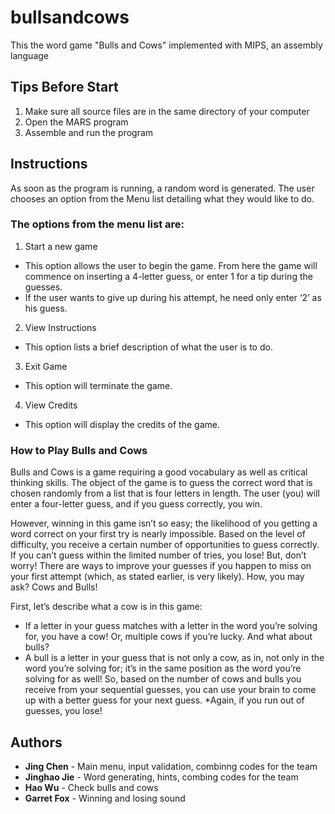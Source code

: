 # bullsandcows
This the word game "Bulls and Cows" implemented with MIPS, an assembly language


## Tips Before Start

1.	Make sure all source files are in the same directory of your computer
2.	Open the MARS program
3.	Assemble and run the program


## Instructions
As soon as the program is running, a random word is generated. The user chooses an option from the Menu list detailing what they would like to do. 

### The options from the menu list are:

1.	Start a new game
  - This option allows the user to begin the game. From here the game will commence on inserting a 4-letter guess, or enter 1 for a tip during the guesses.
  - If the user wants to give up during his attempt, he need only enter ‘2’ as his guess. 

2.	View Instructions
  - This option lists a brief description of what the user is to do.

3.	Exit Game
  - This option will terminate the game.
  
4.	View Credits
  - This option will display the credits of the game. 
  
### How to Play Bulls and Cows

Bulls and Cows is a game requiring a good vocabulary as well as critical thinking skills. The object of the game is to guess the correct word that is chosen randomly from a list that is four letters in length. The user (you) will enter a four-letter guess, and if you guess correctly, you win.

However, winning in this game isn’t so easy; the likelihood of you getting a word correct on your first try is nearly impossible. Based on the level of difficulty, you receive a certain number of opportunities to guess correctly. If you can’t guess within the limited number of tries, you lose! But, don’t worry! There are ways to improve your guesses if you happen to miss on your first attempt (which, as stated earlier, is very likely). How, you may ask? Cows and Bulls!

First, let’s describe what a cow is in this game:
-	If a letter in your guess matches with a letter in the word you’re solving for, you have a cow! Or, multiple cows if you’re lucky.
And what about bulls? 
-	A bull is a letter in your guess that is not only a cow, as in, not only in the word you’re solving for; it’s in the same position as the word you’re solving for as well!
	So, based on the number of cows and bulls you receive from your sequential guesses, you can use your brain to come up with a better guess for your next guess. *Again, if you run out of guesses, you lose! 

## Authors

- **Jing Chen** - Main menu, input validation, combinng codes for the team
- **Jinghao Jie** - Word generating, hints, combing codes for the team
- **Hao Wu** - Check bulls and cows
- **Garret Fox** - Winning and losing sound
